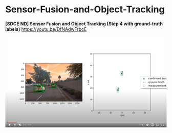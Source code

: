 # Sensor-Fusion-and-Object-Tracking

**[SDCE ND] Sensor Fusion and Object Tracking (Step 4 with ground-truth labels)**
https://youtu.be/DfNAdwFrbcE
<center><img src='images/step4p-video.png'/></center>
